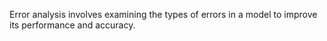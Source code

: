 Error analysis involves examining the types of errors in a model to improve its performance and accuracy.